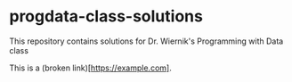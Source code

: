 # progdata-class-solutions

This repository contains solutions for Dr. Wiernik's Programming with Data class

This is a (broken link)[https://example.com].
